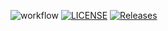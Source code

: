 ![workflow](https://github.com/<mayafp99>/<sem>/actions/workflows/main.yml/badge.svg)
[![LICENSE](https://img.shields.io/github/license/<mayafp99>/sem.svg?style=flat-square)](https://github.com/<mayafp99>/sem/blob/master/LICENSE)
[![Releases](https://img.shields.io/github/release/<mayafp99>/sem/all.svg?style=flat-square)](https://github.com/<mayafp99>/sem/releases)
